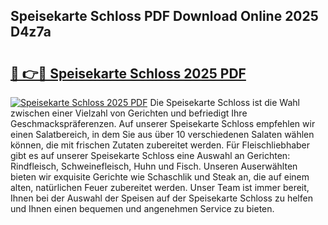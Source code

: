 ## Speisekarte Schloss PDF Download Online 2025 D4z7a

# <h2><a href="http://gc9gbz.nevu.top/?p=Speisekarte+Schloss">🔗 👉🔴 Speisekarte Schloss 2025 PDF</a></h2>

[![Speisekarte Schloss 2025 PDF](https://i.imgur.com/dBaPXMq.png)](http://gc9gbz.nevu.top/?p=Speisekarte+Schloss)
Die Speisekarte Schloss ist die Wahl zwischen einer Vielzahl von Gerichten und befriedigt Ihre Geschmackspräferenzen. Auf unserer Speisekarte Schloss empfehlen wir einen Salatbereich, in dem Sie aus über 10 verschiedenen Salaten wählen können, die mit frischen Zutaten zubereitet werden. Für Fleischliebhaber gibt es auf unserer Speisekarte Schloss eine Auswahl an Gerichten: Rindfleisch, Schweinefleisch, Huhn und Fisch. Unseren Auserwählten bieten wir exquisite Gerichte wie Schaschlik und Steak an, die auf einem alten, natürlichen Feuer zubereitet werden. Unser Team ist immer bereit, Ihnen bei der Auswahl der Speisen auf der Speisekarte Schloss zu helfen und Ihnen einen bequemen und angenehmen Service zu bieten.
